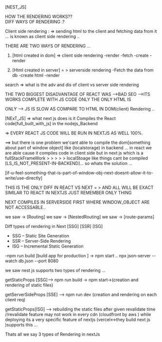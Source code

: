 [NEST_JS]

HOW THE RENDERING WORKS??  
 DIFF WAYS OF RENDERING .?

Client side rendering : => sending html to the client and fetching data from it ... is known as client side rendering ..

THERE ARE TWO WAYS OF RENDERING ...

1. [html created in dom] => client side rendering
   -render
   -fetch
   -create
   -render

2. [Html created in server] = > serverside rendering
   -Fetch the data from db
   -create html
   -render

search => what is the adv and dis of client vs server side rendering

THE TWO BIGGEST DISADVANTAGE OF REACT WAS
-->BAD SEO
-->ITS WORKS COMPLETE WITH JS CODE ONLY THE ONLY HTML IS <DIV> ONLY
--> JS IS SLOW AS COMPARE TO HTML IN DOM(client) Rendering ..

[NExT_JS] => what next js does is it Compiles the React code[full_built_with_js] in the nodejs_Backend

=> EVERY REACT JS CODE WILL BE RUN IN NEXTJS AS WELL 100%.

==> but there is one problem we'cant able to compile the dom[something about part of window object] like (localstorage) in backend ... in react we are able cause it compiles code in client side
but in next js which is a fullStackFrameWork > > > > > localStoage like things cant be compiled [LS_IS_NOT_PRESENT-IN-BACKEND]... so whats the solution ...

[if-u-feel-something-that-is-part-of-window-obj-next-doesnt-allow-it-to-write/use-directly]

THIS IS THE ONLY DIFF IN REACT VS NEXT = > AND ALL WILL BE EXACT SIMILAR TO REACT IN NEXTJS
JUST REMEMBER ONLY THING

NEXT COMPILES IN SERVERSIDE FIRST WHERE WINDOW_OBJECT ARE NOT ACCESSABLE..

<!--SOLN:- >  so we have to write it under the useEffect  -->

 <!-- npx create-next-app ./ -->

<!-- [Next js is a full stack framework ] -->

we saw -> [Routing]
we saw -> [NestedRouting]
we saw -> [route-params]

Diff types of rendering in Next
[SSG] [SSR] [ISG]

- SSG – Static Site Generation
- SSR – Server-Side Rendering
- ISG – Incremental Static Generation

-npm run build [build app for production ] -> npm start ..
npx json-server --watch db.json --port 8080

we saw nest js supports two types of rendering ...

getStaticProps [SSG]--> npm run build -> npm start->(creation and rendering of static files)

getServerSideProps [SSE] --> npm run dev (creation and rendering on each client req)

getStaticProps[ISG] --> rebuilding the static files after given revalidate time
//revalidate feature may not work in every cdn (cloudfront by aws ) while deploying its a very specific feature of nextjs (vercel<->they build next js )supports this ...

Thats all we say 3 types of Rendering in nextJs
